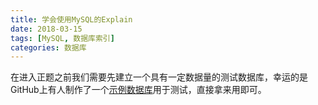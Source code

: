 ```yaml
---
title: 学会使用MySQL的Explain
date: 2018-03-15
tags: [MySQL, 数据库索引]
categories: 数据库
---
```


<!--more-->

在进入正题之前我们需要先建立一个具有一定数据量的测试数据库，幸运的是GitHub上有人制作了一个[示例数据库](https://github.com/datacharmer/test_db)用于测试，直接拿来用即可。


